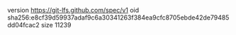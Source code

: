 version https://git-lfs.github.com/spec/v1
oid sha256:e8cf39d59937adaf9c6a30341263f384ea9cfc8705ebde42de79485dd04fcac2
size 11239
